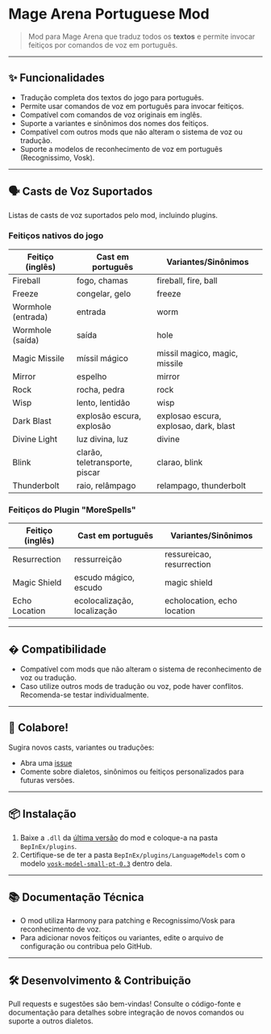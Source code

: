
# Mage Arena Portuguese Mod

> Mod para Mage Arena que traduz todos os **textos** e permite invocar feitiços por comandos de voz em português.

---

## ✨ **Funcionalidades**

- Tradução completa dos textos do jogo para português.
- Permite usar comandos de voz em português para invocar feitiços.
- Compatível com comandos de voz originais em inglês.
- Suporte a variantes e sinônimos dos nomes dos feitiços.
- Compatível com outros mods que não alteram o sistema de voz ou tradução.
- Suporte a modelos de reconhecimento de voz em português (Recognissimo, Vosk).

---

## 🗣️ **Casts de Voz Suportados**
Listas de casts de voz suportados pelo mod, incluindo plugins.
### Feitiços nativos do jogo

| Feitiço (inglês)       | Cast em português                       | Variantes/Sinônimos                                             |
|------------------------|----------------------------------------|------------------------------------------------------------------|
| Fireball               | fogo, chamas                            | fireball, fire, ball                                            |
| Freeze                 | congelar, gelo                          | freeze                                                          |
| Wormhole (entrada)     | entrada                                 | worm                                                            |
| Wormhole (saída)       | saída                                   | hole                                                            |
| Magic Missile          | míssil mágico                           | missil magico, magic, missile                                   |
| Mirror                 | espelho                                 | mirror                                                          |
| Rock                   | rocha, pedra                            | rock                                                            |
| Wisp                   | lento, lentidão                         | wisp                                                            |
| Dark Blast             | explosão escura, explosão               | explosao escura, explosao, dark, blast                          |
| Divine Light           | luz divina, luz                         | divine                                                          |
| Blink                  | clarão, teletransporte, piscar          | clarao, blink                                                   |
| Thunderbolt            | raio, relâmpago                         | relampago, thunderbolt                                          |

### Feitiços do Plugin "MoreSpells"
| Feitiço (inglês)       | Cast em português                       | Variantes/Sinônimos                                             |
|------------------------|----------------------------------------|------------------------------------------------------------------|
| Resurrection           | ressurreição                            | ressureicao, resurrection                                       |
| Magic Shield           | escudo mágico, escudo                   | magic shield                                                    |
| Echo Location          | ecolocalização, localização             | echolocation, echo location                                     |

---

## � **Compatibilidade**

- Compatível com mods que não alteram o sistema de reconhecimento de voz ou tradução.
- Caso utilize outros mods de tradução ou voz, pode haver conflitos. Recomenda-se testar individualmente.

---

## 💬 **Colabore!**

Sugira novos casts, variantes ou traduções:
- Abra uma [issue](https://github.com/luisgbr1el/MageArenaPortugueseMod/issues)
- Comente sobre dialetos, sinônimos ou feitiços personalizados para futuras versões.

---

## 📦 **Instalação**

1. Baixe a `.dll` da [última versão](https://github.com/luisgbr1el/MageArenaPortugueseMod/releases) do mod e coloque-a na pasta `BepInEx/plugins`.
2. Certifique-se de ter a pasta `BepInEx/plugins/LanguageModels` com o modelo [`vosk-model-small-pt-0.3`](https://alphacephei.com/vosk/models/vosk-model-small-pt-0.3.zip) dentro dela.

---

## 📚 **Documentação Técnica**

- O mod utiliza Harmony para patching e Recognissimo/Vosk para reconhecimento de voz.
- Para adicionar novos feitiços ou variantes, edite o arquivo de configuração ou contribua pelo GitHub.

---

## 🛠️ **Desenvolvimento & Contribuição**

Pull requests e sugestões são bem-vindas!
Consulte o código-fonte e documentação para detalhes sobre integração de novos comandos ou suporte a outros dialetos.

